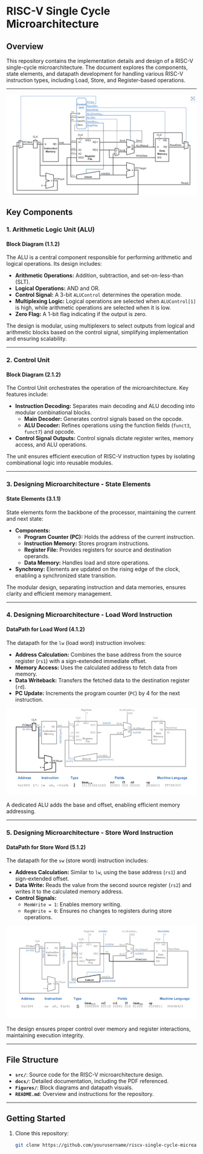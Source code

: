 # RISC-V Single Cycle Microarchitecture

## Overview
This repository contains the implementation details and design of a RISC-V single-cycle microarchitecture. The document explores the components, state elements, and datapath development for handling various RISC-V instruction types, including Load, Store, and Register-based operations.

---
![TOP Architecture ](Fig/Top_arc.png)

## Key Components

### 1. Arithmetic Logic Unit (ALU)
#### Block Diagram (1.1.2)
The ALU is a central component responsible for performing arithmetic and logical operations. Its design includes:
- **Arithmetic Operations:** Addition, subtraction, and set-on-less-than (SLT).
- **Logical Operations:** AND and OR.
- **Control Signal:** A 3-bit `ALUControl` determines the operation mode.
- **Multiplexing Logic:** Logical operations are selected when `ALUControl[1]` is high, while arithmetic operations are selected when it is low.
- **Zero Flag:** A 1-bit flag indicating if the output is zero.

The design is modular, using multiplexers to select outputs from logical and arithmetic blocks based on the control signal, simplifying implementation and ensuring scalability.

---

### 2. Control Unit
#### Block Diagram (2.1.2)
The Control Unit orchestrates the operation of the microarchitecture. Key features include:
- **Instruction Decoding:** Separates main decoding and ALU decoding into modular combinational blocks.
  - **Main Decoder:** Generates control signals based on the opcode.
  - **ALU Decoder:** Refines operations using the function fields (`funct3`, `funct7`) and opcode.
- **Control Signal Outputs:** Control signals dictate register writes, memory access, and ALU operations.

The unit ensures efficient execution of RISC-V instruction types by isolating combinational logic into reusable modules.

---

### 3. Designing Microarchitecture - State Elements
#### State Elements (3.1.1)
State elements form the backbone of the processor, maintaining the current and next state:
- **Components:**
  - **Program Counter (PC):** Holds the address of the current instruction.
  - **Instruction Memory:** Stores program instructions.
  - **Register File:** Provides registers for source and destination operands.
  - **Data Memory:** Handles load and store operations.
- **Synchrony:** Elements are updated on the rising edge of the clock, enabling a synchronized state transition.

The modular design, separating instruction and data memories, ensures clarity and efficient memory management.

---

### 4. Designing Microarchitecture - Load Word Instruction
#### DataPath for Load Word (4.1.2)
The datapath for the `lw` (load word) instruction involves:
- **Address Calculation:** Combines the base address from the source register (`rs1`) with a sign-extended immediate offset.
- **Memory Access:** Uses the calculated address to fetch data from memory.
- **Data Writeback:** Transfers the fetched data to the destination register (`rd`).
- **PC Update:** Increments the program counter (`PC`) by 4 for the next instruction.

![Load Word Datapath](Fig/Load.png)

A dedicated ALU adds the base and offset, enabling efficient memory addressing.

---

### 5. Designing Microarchitecture - Store Word Instruction
#### DataPath for Store Word (5.1.2)
The datapath for the `sw` (store word) instruction includes:
- **Address Calculation:** Similar to `lw`, using the base address (`rs1`) and sign-extended offset.
- **Data Write:** Reads the value from the second source register (`rs2`) and writes it to the calculated memory address.
- **Control Signals:**
  - `MemWrite = 1`: Enables memory writing.
  - `RegWrite = 0`: Ensures no changes to registers during store operations.

![Store Word Datapath](Fig/Store.png)

The design ensures proper control over memory and register interactions, maintaining execution integrity.

---

## File Structure
- **`src/`**: Source code for the RISC-V microarchitecture design.
- **`docs/`**: Detailed documentation, including the PDF referenced.
- **`Figures/`**: Block diagrams and datapath visuals.
- **`README.md`**: Overview and instructions for the repository.

---

## Getting Started
1. Clone this repository:
   ```bash
   git clone https://github.com/yourusername/riscv-single-cycle-microarchitecture.git
